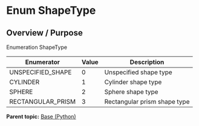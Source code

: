 # Enum ShapeType

## Overview / Purpose

Enumeration ShapeType

|Enumerator|Value|Description|
|----------|-----|-----------|
|UNSPECIFIED\_SHAPE|0|Unspecified shape type|
|CYLINDER|1|Cylinder shape type|
|SPHERE|2|Sphere shape type|
|RECTANGULAR\_PRISM|3|Rectangular prism shape type|

**Parent topic:** [Base \(Python\)](../../summary_pages/Base.md)


